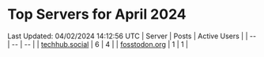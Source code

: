 # Top Servers for April 2024
Last Updated: 04/02/2024 14:12:56 UTC
| Server | Posts | Active Users |
| -- | -- | -- |
| [techhub.social](https://techhub.social/tags/PowerShell) | 6 | 4 |
| [fosstodon.org](https://fosstodon.org/tags/PowerShell) | 1 | 1 |
